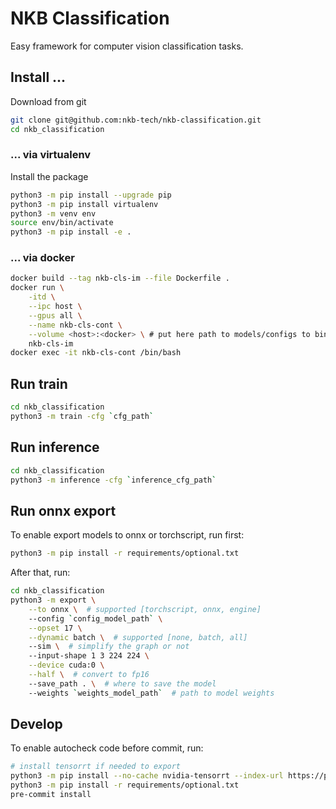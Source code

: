 # NKB Classification

Easy framework for computer vision classification tasks.

## Install ...

Download from git
```bash
git clone git@github.com:nkb-tech/nkb-classification.git
cd nkb_classification
```

### ... via virtualenv

Install the package
```bash
python3 -m pip install --upgrade pip
python3 -m pip install virtualenv
python3 -m venv env
source env/bin/activate
python3 -m pip install -e .
```

### ... via docker

```bash
docker build --tag nkb-cls-im --file Dockerfile .
docker run \
    -itd \
    --ipc host \
    --gpus all \
    --name nkb-cls-cont \
    --volume <host>:<docker> \ # put here path to models/configs to bind with docker image
    nkb-cls-im
docker exec -it nkb-cls-cont /bin/bash
```

## Run train

```bash
cd nkb_classification
python3 -m train -cfg `cfg_path`
```

## Run inference

```bash
cd nkb_classification
python3 -m inference -cfg `inference_cfg_path`
```

## Run onnx export

To enable export models to onnx or torchscript, run first:
```bash
python3 -m pip install -r requirements/optional.txt
```

After that, run:
```bash
cd nkb_classification
python3 -m export \
    --to onnx \  # supported [torchscript, onnx, engine]
    --config `config_model_path` \
    --opset 17 \
    --dynamic batch \  # supported [none, batch, all]
    --sim \  # simplify the graph or not
    --input-shape 1 3 224 224 \
    --device cuda:0 \
    --half \  # convert to fp16
    --save_path . \  # where to save the model
    --weights `weights_model_path`  # path to model weights
```

## Develop
To enable autocheck code before commit, run:
```bash
# install tensorrt if needed to export
python3 -m pip install --no-cache nvidia-tensorrt --index-url https://pypi.ngc.nvidia.com
python3 -m pip install -r requirements/optional.txt
pre-commit install
```
